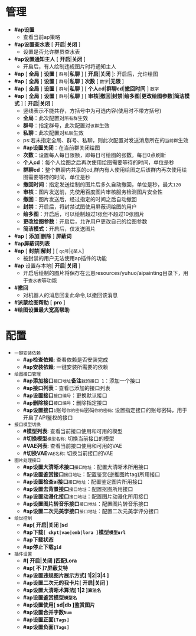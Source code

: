 # 管理

* **#ap设置** 
  * 查看当前ap策略
* **#ap设置查水表** [ **开启**|**关闭** ]
  * 设置是否允许群员查水表
* **#ap设置通知主人** [ **开启**|**关闭** ]
  * 开启后，有人绘制违规图片时将通知主人
* **#ap** [ **全局** ] **设置** [ `群号`|**私聊** ] [ **开启**|**关闭** ]: 开启后，允许绘图
* **#ap** [ **全局** ] **设置** [ `群号`|**私聊** ] **次数** [ `数字`|**无限** ]
* **#ap** [ **全局** ] **设置** [ `群号`|**私聊** ] [ **个人cd**|**群聊cd**|**撤回时间** ] `数字`
* **#ap** [ **全局** ] **设置** [ `群号`|**私聊** ] [ **审核**|**撤回**|**封禁**|**绘多图**|**更改绘图参数**|**简洁模式** ] [ **开启**|**关闭** ]
  * 竖线表示不能共存，方括号中为可选内容(使用时不带方括号)
  * **全局**：此次配置对`所有群`生效
  * **群号**：指定群号，此次配置对`该群`生效
  * **私聊**：此次配置对`私聊`生效
  * ps:若未指定全局、群号、私聊，则此次配置对发送消息所在的`当前群`生效
  * **#ap设置关闭**：在当前群关闭绘图
  * **次数**：设置每人每日限额，即每日可绘图的张数。每日0点刷新
  * **个人cd**：每个人绘图之后再次使用绘图需要等待的时间，单位是秒
  * **群聊cd**：整个群聊内共享的cd,群内有人使用绘图之后该群内再次使用绘图需要等待的时间，单位是秒
  * **撤回时间**：指定发送绘制的图片后多久自动撤回，单位是秒，最大`120`
  * **审核**：图片发送前，先使用百度图片审核服务检测图片安全性
  * **撤回**：图片发送后，经过指定的时间之后自动撤回
  * **封禁**：开启后，将封禁试图使用屏蔽词绘图的用户
  * **绘多图**：开启后，可以绘制超过1张但不超过10张图片
  * **更改绘图参数**：开启后，允许用户更改自己的绘图参数
  * **简洁模式**：开启后，仅发送图片
* **#ap** [ **添加**|**删除** ] **屏蔽词** 
* **#ap屏蔽词列表** 
* **#ap** [ **封禁**|**解封** ]  [ `qq号`|`@某人`]
  * 被封禁的用户无法使用ap插件的功能
* **#ap** 设置存本地[ **开启**|**关闭** ]
  * 开启后绘制的图片将保存在云崽resources/yuhuo/aipainting目录下，用于`查水表`等功能
* **#撤回**
  * 对机器人的消息回复此命令,以撤回该消息
* **#派蒙绘图帮助** [ **pro** ] 
* **#绘图设置最大宽高帮助**

# 配置

* `一键安装依赖`
  * **#ap检查依赖**: 查看依赖是否安装完成
  * **#ap安装依赖**: 一键安装所需要的依赖
* `绘图接口管理`
  * **#ap添加接口**`接口地址`**备注**`我的接口 1`：添加一个接口
  * **#ap接口列表**：查看已添加的接口列表
  * **#ap设置接口**`接口编号`：更换默认接口
  * **#ap删除接口**`接口编号`：删除指定接口
  * **#ap设置接口**`1`账号`你的密码`密码`你的密码`: 设置指定接口的账号密码，用于开启了API鉴权的接口
* `接口模型切换`
  * **#模型列表**: 查看当前接口使用和可用的模型
  * **#切换模型**`模型名称`: 切换当前接口的模型
  * **#VAE列表**: 查看当前接口使用和可用的VAE
  * **#切换VAE**`VAE名称`: 切换当前接口的VAE
* `图片处理接口`
  * **#ap设置大清晰术接口**`接口地址`：配置大清晰术所用接口
  * **#ap设置鉴赏接口**`接口地址`：配置鉴赏(逆推图片tag)所用接口
  * **#ap设置检查ai接口**`接口地址`：配置鉴定图片所用接口
  * **#ap设置去背景接口**`接口地址`：配置抠图所用接口
  * **#ap设置动漫化接口**`接口地址`：配置图片动漫化所用接口
  * **#ap设置图片转音乐接口**`接口地址`：配置图片转音乐接口
  * **#ap设置二次元美学接口**`接口地址`：配置二次元美学评分接口
* `绘世控制`
  * **#ap[ **开启**|**关闭** ]sd**
  * **#ap下载`[ ckpt|vae|emb|lora ]`模型`模型url`**
  * **#ap下载状态**
  * **#ap停止下载`gid`**
* `插件设置`
  * **#[ **开启**|**关闭** ]匹配Lora**
  * **#ap[ **不** ]?屏蔽艾特**
  * **#ap设置违规图片展示方式[ 1|2|3|4 ]**
  * **#ap设置二次元的我卡片[ **开启**|**关闭** ]**
  * **#ap设置大清晰术算法[ 1|2 ]`算法名`**
  * **#ap设置鉴赏模型`模型名`**
  * **#ap设置使用[ sd|db ]鉴赏图片**
  * **#ap设置合并字数`Num`**
  * **#ap设置正面`[Tags]`**
  * **#ap设置负面`[Tags]`**
